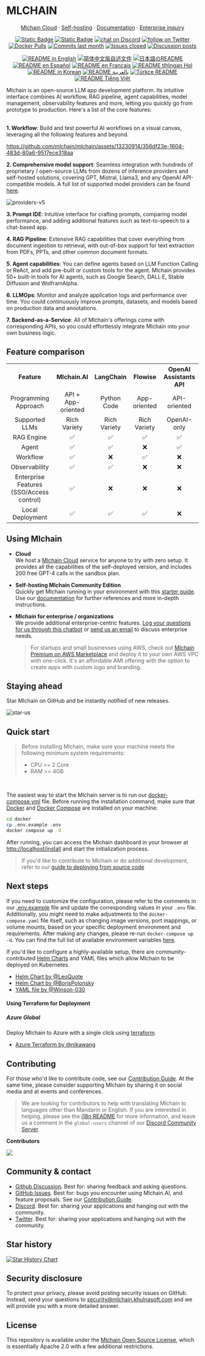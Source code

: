 # MLCHAIN

<p align="center">
  <a href="https://cloud.mlchain.khulnasoft.com">Mlchain Cloud</a> ·
  <a href="https://docs.mlchain.khulnasoft.com/getting-started/install-self-hosted">Self-hosting</a> ·
  <a href="https://docs.mlchain.khulnasoft.com">Documentation</a> ·
  <a href="https://udify.app/chat/22L1zSxg6yW1cWQg">Enterprise inquiry</a>
</p>

<p align="center">
    <a href="https://mlchain.khulnasoft.com" target="_blank">
        <img alt="Static Badge" src="https://img.shields.io/badge/Product-F04438"></a>
    <a href="https://mlchain.khulnasoft.com/pricing" target="_blank">
        <img alt="Static Badge" src="https://img.shields.io/badge/free-pricing?logo=free&color=%20%23155EEF&label=pricing&labelColor=%20%23528bff"></a>
    <a href="https://discord.gg/FngNHpbcY7" target="_blank">
        <img src="https://img.shields.io/discord/1082486657678311454?logo=discord&labelColor=%20%235462eb&logoColor=%20%23f5f5f5&color=%20%235462eb"
            alt="chat on Discord"></a>
    <a href="https://twitter.com/intent/follow?screen_name=mlchain_ai" target="_blank">
        <img src="https://img.shields.io/twitter/follow/mlchain_ai?logo=X&color=%20%23f5f5f5"
            alt="follow on Twitter"></a>
    <a href="https://hub.docker.com/u/mlchain" target="_blank">
        <img alt="Docker Pulls" src="https://img.shields.io/docker/pulls/mlchain/mlchain-web?labelColor=%20%23FDB062&color=%20%23f79009"></a>
    <a href="https://github.com/mlchain/mlchain/graphs/commit-activity" target="_blank">
        <img alt="Commits last month" src="https://img.shields.io/github/commit-activity/m/mlchain/mlchain?labelColor=%20%2332b583&color=%20%2312b76a"></a>
    <a href="https://github.com/mlchain/mlchain/" target="_blank">
        <img alt="Issues closed" src="https://img.shields.io/github/issues-search?query=repo%3Amlchain%2Fmlchain%20is%3Aclosed&label=issues%20closed&labelColor=%20%237d89b0&color=%20%235d6b98"></a>
    <a href="https://github.com/mlchain/mlchain/discussions/" target="_blank">
        <img alt="Discussion posts" src="https://img.shields.io/github/discussions/mlchain/mlchain?labelColor=%20%239b8afb&color=%20%237a5af8"></a>
</p>

<p align="center">
  <a href="./README.md"><img alt="README in English" src="https://img.shields.io/badge/English-d9d9d9"></a>
  <a href="./README_CN.md"><img alt="简体中文版自述文件" src="https://img.shields.io/badge/简体中文-d9d9d9"></a>
  <a href="./README_JA.md"><img alt="日本語のREADME" src="https://img.shields.io/badge/日本語-d9d9d9"></a>
  <a href="./README_ES.md"><img alt="README en Español" src="https://img.shields.io/badge/Español-d9d9d9"></a>
  <a href="./README_FR.md"><img alt="README en Français" src="https://img.shields.io/badge/Français-d9d9d9"></a>
  <a href="./README_KL.md"><img alt="README tlhIngan Hol" src="https://img.shields.io/badge/Klingon-d9d9d9"></a>
  <a href="./README_KR.md"><img alt="README in Korean" src="https://img.shields.io/badge/한국어-d9d9d9"></a>
  <a href="./README_AR.md"><img alt="README بالعربية" src="https://img.shields.io/badge/العربية-d9d9d9"></a>
  <a href="./README_TR.md"><img alt="Türkçe README" src="https://img.shields.io/badge/Türkçe-d9d9d9"></a>
  <a href="./README_VI.md"><img alt="README Tiếng Việt" src="https://img.shields.io/badge/Ti%E1%BA%BFng%20Vi%E1%BB%87t-d9d9d9"></a>
</p>


Mlchain is an open-source LLM app development platform. Its intuitive interface combines AI workflow, RAG pipeline, agent capabilities, model management, observability features and more, letting you quickly go from prototype to production. Here's a list of the core features:
</br> </br>

**1. Workflow**: 
  Build and test powerful AI workflows on a visual canvas, leveraging all the following features and beyond.


  https://github.com/mlchain/mlchain/assets/13230914/356df23e-1604-483d-80a6-9517ece318aa



**2. Comprehensive model support**: 
  Seamless integration with hundreds of proprietary / open-source LLMs from dozens of inference providers and self-hosted solutions, covering GPT, Mistral, Llama3, and any OpenAI API-compatible models. A full list of supported model providers can be found [here](https://docs.mlchain.khulnasoft.com/getting-started/readme/model-providers).

![providers-v5](https://github.com/mlchain/mlchain/assets/13230914/5a17bdbe-097a-4100-8363-40255b70f6e3)


**3. Prompt IDE**: 
  Intuitive interface for crafting prompts, comparing model performance, and adding additional features such as text-to-speech to a chat-based app. 

**4. RAG Pipeline**: 
  Extensive RAG capabilities that cover everything from document ingestion to retrieval, with out-of-box support for text extraction from PDFs, PPTs, and other common document formats.

**5. Agent capabilities**: 
  You can define agents based on LLM Function Calling or ReAct, and add pre-built or custom tools for the agent. Mlchain provides 50+ built-in tools for AI agents, such as Google Search, DALL·E, Stable Diffusion and WolframAlpha.

**6. LLMOps**: 
  Monitor and analyze application logs and performance over time. You could continuously improve prompts, datasets, and models based on production data and annotations.

**7. Backend-as-a-Service**: 
  All of Mlchain's offerings come with corresponding APIs, so you could effortlessly integrate Mlchain into your own business logic.


## Feature comparison
<table style="width: 100%;">
  <tr>
    <th align="center">Feature</th>
    <th align="center">Mlchain.AI</th>
    <th align="center">LangChain</th>
    <th align="center">Flowise</th>
    <th align="center">OpenAI Assistants API</th>
  </tr>
  <tr>
    <td align="center">Programming Approach</td>
    <td align="center">API + App-oriented</td>
    <td align="center">Python Code</td>
    <td align="center">App-oriented</td>
    <td align="center">API-oriented</td>
  </tr>
  <tr>
    <td align="center">Supported LLMs</td>
    <td align="center">Rich Variety</td>
    <td align="center">Rich Variety</td>
    <td align="center">Rich Variety</td>
    <td align="center">OpenAI-only</td>
  </tr>
  <tr>
    <td align="center">RAG Engine</td>
    <td align="center">✅</td>
    <td align="center">✅</td>
    <td align="center">✅</td>
    <td align="center">✅</td>
  </tr>
  <tr>
    <td align="center">Agent</td>
    <td align="center">✅</td>
    <td align="center">✅</td>
    <td align="center">❌</td>
    <td align="center">✅</td>
  </tr>
  <tr>
    <td align="center">Workflow</td>
    <td align="center">✅</td>
    <td align="center">❌</td>
    <td align="center">✅</td>
    <td align="center">❌</td>
  </tr>
  <tr>
    <td align="center">Observability</td>
    <td align="center">✅</td>
    <td align="center">✅</td>
    <td align="center">❌</td>
    <td align="center">❌</td>
  </tr>
  <tr>
    <td align="center">Enterprise Features (SSO/Access control)</td>
    <td align="center">✅</td>
    <td align="center">❌</td>
    <td align="center">❌</td>
    <td align="center">❌</td>
  </tr>
  <tr>
    <td align="center">Local Deployment</td>
    <td align="center">✅</td>
    <td align="center">✅</td>
    <td align="center">✅</td>
    <td align="center">❌</td>
  </tr>
</table>

## Using Mlchain

- **Cloud </br>**
We host a [Mlchain Cloud](https://mlchain.khulnasoft.com) service for anyone to try with zero setup. It provides all the capabilities of the self-deployed version, and includes 200 free GPT-4 calls in the sandbox plan.

- **Self-hosting Mlchain Community Edition</br>**
Quickly get Mlchain running in your environment with this [starter guide](#quick-start).
Use our [documentation](https://docs.mlchain.khulnasoft.com) for further references and more in-depth instructions.

- **Mlchain for enterprise / organizations</br>**
We provide additional enterprise-centric features. [Log your questions for us through this chatbot](https://udify.app/chat/22L1zSxg6yW1cWQg) or [send us an email](mailto:business@mlchain.khulnasoft.com?subject=[GitHub]Business%20License%20Inquiry) to discuss enterprise needs. </br>
  > For startups and small businesses using AWS, check out [Mlchain Premium on AWS Marketplace](https://aws.amazon.com/marketplace/pp/prodview-t22mebxzwjhu6) and deploy it to your own AWS VPC with one-click. It's an affordable AMI offering with the option to create apps with custom logo and branding.


## Staying ahead

Star Mlchain on GitHub and be instantly notified of new releases.

![star-us](https://github.com/mlchain/mlchain/assets/13230914/b823edc1-6388-4e25-ad45-2f6b187adbb4)



## Quick start
> Before installing Mlchain, make sure your machine meets the following minimum system requirements:
> 
>- CPU >= 2 Core
>- RAM >= 4GB

</br>

The easiest way to start the Mlchain server is to run our [docker-compose.yml](docker/docker-compose.yaml) file. Before running the installation command, make sure that [Docker](https://docs.docker.com/get-docker/) and [Docker Compose](https://docs.docker.com/compose/install/) are installed on your machine:

```bash
cd docker
cp .env.example .env
docker compose up -d
```

After running, you can access the Mlchain dashboard in your browser at [http://localhost/install](http://localhost/install) and start the initialization process.

> If you'd like to contribute to Mlchain or do additional development, refer to our [guide to deploying from source code](https://docs.mlchain.khulnasoft.com/getting-started/install-self-hosted/local-source-code)

## Next steps

If you need to customize the configuration, please refer to the comments in our [.env.example](docker/.env.example) file and update the corresponding values in your `.env` file. Additionally, you might need to make adjustments to the `docker-compose.yaml` file itself, such as changing image versions, port mappings, or volume mounts, based on your specific deployment environment and requirements. After making any changes, please re-run `docker-compose up -d`. You can find the full list of available environment variables [here](https://docs.mlchain.khulnasoft.com/getting-started/install-self-hosted/environments).

If you'd like to configure a highly-available setup, there are community-contributed [Helm Charts](https://helm.sh/) and YAML files which allow Mlchain to be deployed on Kubernetes.

- [Helm Chart by @LeoQuote](https://github.com/douban/charts/tree/master/charts/mlchain)
- [Helm Chart by @BorisPolonsky](https://github.com/BorisPolonsky/mlchain-helm)
- [YAML file by @Winson-030](https://github.com/Winson-030/mlchain-kubernetes)

#### Using Terraform for Deployment

##### Azure Global
Deploy Mlchain to Azure with a single click using [terraform](https://www.terraform.io/).
- [Azure Terraform by @nikawang](https://github.com/nikawang/mlchain-azure-terraform)

## Contributing

For those who'd like to contribute code, see our [Contribution Guide](https://github.com/mlchain/mlchain/blob/main/CONTRIBUTING.md). 
At the same time, please consider supporting Mlchain by sharing it on social media and at events and conferences.


> We are looking for contributors to help with translating Mlchain to languages other than Mandarin or English. If you are interested in helping, please see the [i18n README](https://github.com/mlchain/mlchain/blob/main/web/i18n/README.md) for more information, and leave us a comment in the `global-users` channel of our [Discord Community Server](https://discord.gg/8Tpq4AcN9c).

**Contributors**

<a href="https://github.com/mlchain/mlchain/graphs/contributors">
  <img src="https://contrib.rocks/image?repo=mlchain/mlchain" />
</a>

## Community & contact

* [Github Discussion](https://github.com/mlchain/mlchain/discussions). Best for: sharing feedback and asking questions.
* [GitHub Issues](https://github.com/mlchain/mlchain/issues). Best for: bugs you encounter using Mlchain.AI, and feature proposals. See our [Contribution Guide](https://github.com/mlchain/mlchain/blob/main/CONTRIBUTING.md).
* [Discord](https://discord.gg/FngNHpbcY7). Best for: sharing your applications and hanging out with the community.
* [Twitter](https://twitter.com/mlchain_ai). Best for: sharing your applications and hanging out with the community.

## Star history

[![Star History Chart](https://api.star-history.com/svg?repos=mlchain/mlchain&type=Date)](https://star-history.com/#mlchain/mlchain&Date)


## Security disclosure

To protect your privacy, please avoid posting security issues on GitHub. Instead, send your questions to security@mlchain.khulnasoft.com and we will provide you with a more detailed answer.

## License

This repository is available under the [Mlchain Open Source License](LICENSE), which is essentially Apache 2.0 with a few additional restrictions.
